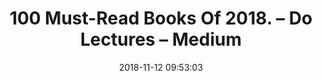 ---
date: 2018-11-12 09:53:03
link:
  source: pocket
  source_url: https://getpocket.com
  text: "100 Must-Read Books Of 2018. \u2013 Do Lectures \u2013 Medium"
  url: https://medium.com/@dolectures/100-must-read-books-of-2018-1a8a9f01c72d
slug: 100-must-read-books-of-2018-do-lectures-medium
source: pocket
title: "100 Must-Read Books Of 2018. \u2013 Do Lectures \u2013 Medium"
---